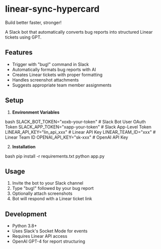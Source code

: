 # linear-sync-hypercard
Build better faster, stronger!

A Slack bot that automatically converts bug reports into structured Linear tickets using GPT.

## Features
- Trigger with "bug!" command in Slack
- Automatically formats bug reports with AI
- Creates Linear tickets with proper formatting
- Handles screenshot attachments
- Suggests appropriate team member assignments

## Setup

1. **Environment Variables**

bash
SLACK_BOT_TOKEN="xoxb-your-token" # Slack Bot User OAuth Token
SLACK_APP_TOKEN="xapp-your-token" # Slack App-Level Token
LINEAR_API_KEY="lin_api_xxx" # Linear API Key
LINEAR_TEAM_ID="xxx" # Linear Team ID
OPENAI_API_KEY="sk-xxx" # OpenAI API Key


2. **Installation**

bash
pip install -r requirements.txt
python app.py


## Usage
1. Invite the bot to your Slack channel
2. Type "bug!" followed by your bug report
3. Optionally attach screenshots
4. Bot will respond with a Linear ticket link

## Development
- Python 3.8+
- Uses Slack's Socket Mode for events
- Requires Linear API access
- OpenAI GPT-4 for report structuring